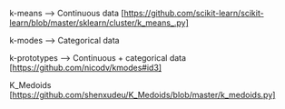 k-means --> Continuous data
[https://github.com/scikit-learn/scikit-learn/blob/master/sklearn/cluster/k_means_.py]

k-modes --> Categorical data 

k-prototypes --> Continuous + categorical data
[https://github.com/nicodv/kmodes#id3]

K_Medoids 
[https://github.com/shenxudeu/K_Medoids/blob/master/k_medoids.py]
